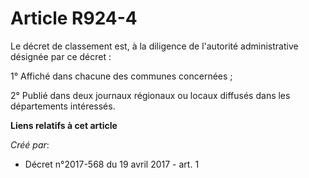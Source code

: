 # Article R924-4

Le décret de classement est, à la diligence de l'autorité administrative désignée par ce décret :

1° Affiché dans chacune des communes concernées ;

2° Publié dans deux journaux régionaux ou locaux diffusés dans les départements intéressés.

**Liens relatifs à cet article**

_Créé par_:

  - Décret n°2017-568 du 19 avril 2017 - art. 1
